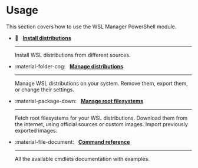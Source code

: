 # Usage

This section covers how to use the WSL Manager PowerShell module.

<div class="grid cards" markdown>

-   🚀 &nbsp; **[Install distributions](install-distributions.md)**

    ***

    Install WSL distributions from different sources.

-   :material-folder-cog: &nbsp;
    **[Manage distributions](manage-distributions.md)**

    ***

    Manage WSL distributions on your system. Remove them, export them, or change
    their settings.

-   :material-package-down: &nbsp;
    **[Manage root filesystems](manage-root-filesystems.md)**

    ***

    Fetch root filesystems for your WSL distributions. Download them from the
    internet, using official sources or custom images. Import previously
    exported images.

-   :material-file-document: &nbsp;
    **[Command reference](command-reference.md)**

    ***

    All the available cmdlets documentation with examples.

</div>
